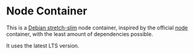 # Node Container

This is a [Debian stretch-slim](https://store.docker.com/images/debian) node container, inspired by the official
[node](https://store.docker.com/images/node?tab=description) container, with the
least amount of dependencies possible.

It uses the latest LTS version.
